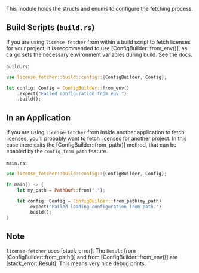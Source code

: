 This module holds the structs and enums to configure the fetching process.

## Build Scripts (`build.rs`)

If you are using `license-fetcher` from within a build script to fetch licenses for your project,
it is recommended to use [ConfigBuilder::from_env()], as cargo sets the necessary environment
variables during build. [See the docs.](https://doc.rust-lang.org/cargo/reference/environment-variables.html#environment-variables-cargo-sets-for-crates)

`build.rs`:
```rs
use license_fetcher::build::config::{ConfigBuilder, Config};

let config: Config = ConfigBuilder::from_env()
    .expect("Failed configuration from env.")
    .build();

```

## In an Application

If you are using `license-fetcher` from inside another application to fetch licenses,
you'll probably want to fetch licenses for another project.
In this case there exits the [ConfigBuilder::from_path()] method, that can be enabled by the `config_from_path` feature.

`main.rs`:
```rs
use license_fetcher::build::config::{ConfigBuilder, Config};

fn main() -> {
    let my_path = PathBuf::from(".");

    let config: Config = ConfigBuilder::from_path(my_path)
        .expect("Failed loading configuration from path.")
        .build();
}
```

## Note

`license-fetcher` uses [stack_error]. The `Result` from [ConfigBuilder::from_path()] and from [ConfigBuilder::from_env()] are [stack_error::Result].
This means very nice debug prints.
